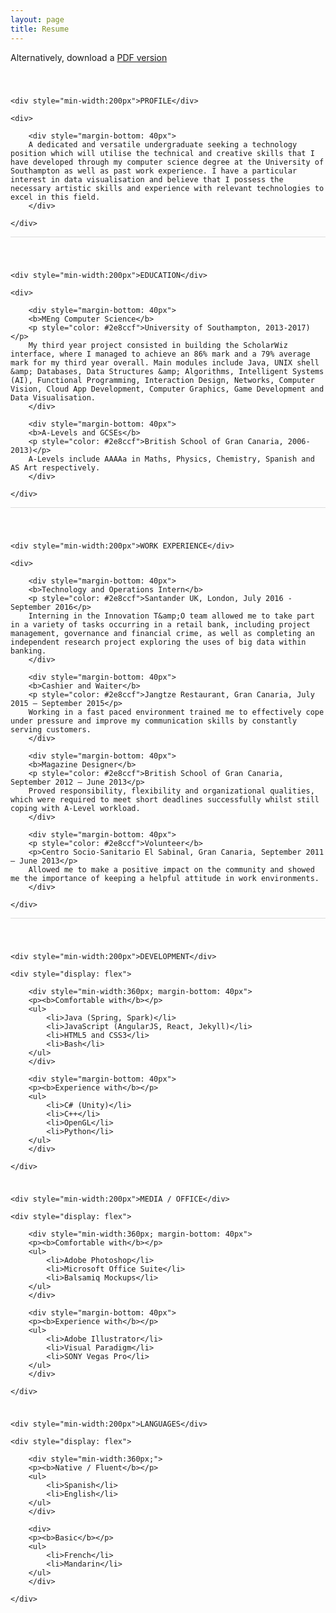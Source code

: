 ```yaml
---
layout: page
title: Resume
---
```


Alternatively, download a <a href="{{ site.baseurl }}public/resources/curriculum.pdf" target="_blank">PDF version</a>

<div style="display: flex; margin-top: 40px; margin-bottom: 10px;
	border-width: 1px;
   	border-bottom-color: #dddddd;
   	border-bottom-style: solid;">

	<div style="min-width:200px">PROFILE</div>

	<div>

		<div style="margin-bottom: 40px">
		A dedicated and versatile undergraduate seeking a technology position which will utilise the technical and creative skills that I have developed through my computer science degree at the University of Southampton as well as past work experience. I have a particular interest in data visualisation and believe that I possess the necessary artistic skills and experience with relevant technologies to excel in this field.
		</div>

	</div>

</div>

<div style="display: flex; margin-top: 40px; margin-bottom: 10px;
	border-width: 1px;
   	border-bottom-color: #dddddd;
   	border-bottom-style: solid;">

	<div style="min-width:200px">EDUCATION</div>

	<div>

		<div style="margin-bottom: 40px">
		<b>MEng Computer Science</b>
		<p style="color: #2e8ccf">University of Southampton, 2013-2017)</p>
		My third year project consisted in building the ScholarWiz interface, where I managed to achieve an 86% mark and a 79% average mark for my third year overall. Main modules include Java, UNIX shell &amp; Databases, Data Structures &amp; Algorithms, Intelligent Systems (AI), Functional Programming, Interaction Design, Networks, Computer Vision, Cloud App Development, Computer Graphics, Game Development and Data Visualisation.
		</div>

		<div style="margin-bottom: 40px">
		<b>A-Levels and GCSEs</b>
		<p style="color: #2e8ccf">British School of Gran Canaria, 2006-2013)</p>
        A-Levels include AAAAa in Maths, Physics, Chemistry, Spanish and AS Art respectively.
		</div>

	</div>

</div>

<div style="display: flex; margin-top: 40px; margin-bottom: 10px;
	border-width: 1px;
   	border-bottom-color: #dddddd;
   	border-bottom-style: solid;">

	<div style="min-width:200px">WORK EXPERIENCE</div>

	<div>

		<div style="margin-bottom: 40px">
		<b>Technology and Operations Intern</b>
		<p style="color: #2e8ccf">Santander UK, London, July 2016 - September 2016</p>
		Interning in the Innovation T&amp;O team allowed me to take part in a variety of tasks occurring in a retail bank, including project management, governance and financial crime, as well as completing an independent research project exploring the uses of big data within banking.
		</div>

		<div style="margin-bottom: 40px">
		<b>Cashier and Waiter</b>
		<p style="color: #2e8ccf">Jangtze Restaurant, Gran Canaria, July 2015 – September 2015</p>
		Working in a fast paced environment trained me to effectively cope under pressure and improve my communication skills by constantly serving customers.
		</div>
        
        <div style="margin-bottom: 40px">
		<b>Magazine Designer</b>
		<p style="color: #2e8ccf">British School of Gran Canaria, September 2012 – June 2013</p>
		Proved responsibility, flexibility and organizational qualities, which were required to meet short deadlines successfully whilst still coping with A-Level workload.
		</div>
        
        <div style="margin-bottom: 40px">
		<p style="color: #2e8ccf">Volunteer</b>
		<p>Centro Socio-Sanitario El Sabinal, Gran Canaria, September 2011 – June 2013</p>
		Allowed me to make a positive impact on the community and showed me the importance of keeping a helpful attitude in work environments.
		</div>

	</div>

</div>

<div style="display: flex; margin-top: 40px; margin-bottom: 10px;">

	<div style="min-width:200px">DEVELOPMENT</div>

	<div style="display: flex">

		<div style="min-width:360px; margin-bottom: 40px">
		<p><b>Comfortable with</b></p>
		<ul>
			<li>Java (Spring, Spark)</li>
			<li>JavaScript (AngularJS, React, Jekyll)</li>
			<li>HTML5 and CSS3</li>
			<li>Bash</li>
		</ul>
		</div>

		<div style="margin-bottom: 40px">
		<p><b>Experience with</b></p>
		<ul>
			<li>C# (Unity)</li>
			<li>C++</li>
			<li>OpenGL</li>
			<li>Python</li>
		</ul>
		</div>

	</div>

</div>

<div style="display: flex; margin-bottom: 10px;">

	<div style="min-width:200px">MEDIA / OFFICE</div>

	<div style="display: flex">

		<div style="min-width:360px; margin-bottom: 40px">
		<p><b>Comfortable with</b></p>
		<ul>
			<li>Adobe Photoshop</li>
			<li>Microsoft Office Suite</li>
			<li>Balsamiq Mockups</li>
		</ul>
		</div>

		<div style="margin-bottom: 40px">
		<p><b>Experience with</b></p>
		<ul>
			<li>Adobe Illustrator</li>
			<li>Visual Paradigm</li>
			<li>SONY Vegas Pro</li>
		</ul>
		</div>

	</div>

</div>

<div style="display: flex; margin-bottom: 10px;">

	<div style="min-width:200px">LANGUAGES</div>

	<div style="display: flex">

		<div style="min-width:360px;">
		<p><b>Native / Fluent</b></p>
		<ul>
			<li>Spanish</li>
			<li>English</li>
		</ul>
		</div>

		<div>
		<p><b>Basic</b></p>
		<ul>
			<li>French</li>
			<li>Mandarin</li>
		</ul>
		</div>

	</div>

</div>
